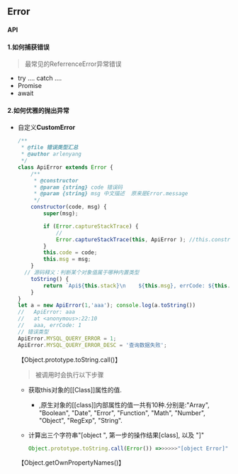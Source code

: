 ## Error

#### API

#### 1.如何捕获错误

> 最常见的ReferrenceError异常错误

- try ....   catch ....
- Promise
- await

#### 2.如何优雅的抛出异常

- 自定义**CustomError** 

  ```js
  /**
   * @file 错误类型汇总
   * @author arlenyang
   */
  class ApiError extends Error {
      /**
       * @constructor
       * @param {string} code 错误码
       * @param {string} msg 中文描述  原来是Error.message
       */
      constructor(code, msg) {
          super(msg);
  
          if (Error.captureStackTrace) {
              // 
              Error.captureStackTrace(this, ApiError ); //this.constructor
          }
          this.code = code;
          this.msg = msg;
      }
  	// 源码释义：判断某个对象值属于哪种内置类型
      toString() {
          return `Api${this.stack}\n    ${this.msg}, errCode: ${this.code}`;
      }
  }
  let a = new ApiError(1,'aaa'); console.log(a.toString())
  //   ApiError: aaa
  //   at <anonymous>:22:10
  //   aaa, errCode: 1
  // 错误类型
  ApiError.MYSQL_QUERY_ERROR = 1;
  ApiError.MYSQL_QUERY_ERROR_DESC = '查询数据失败';
  ```

  【Object.prototype.toString.call()】

  > 被调用时会执行以下步骤

  - 获取this对象的[[Class]]属性的值.

    - ,原生对象的[[class]]内部属性的值一共有10种.分别是:"Array", "Boolean", "Date", "Error", "Function", "Math", "Number", "Object", "RegExp", "String".

  - 计算出三个字符串"[object ", 第一步的操作结果[class], 以及 "]"

    ```js
    Object.prototype.toString.call(Error()) =>>>>>>"[object Error]"
    ```

    

  【Object.getOwnPropertyNames()】